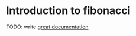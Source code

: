 # Introduction to fibonacci

TODO: write [great documentation](http://jacobian.org/writing/great-documentation/what-to-write/)
